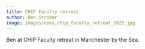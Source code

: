 ```yaml
---
title: CHIP Faculty retreat
author: Ben Strober
image: images/news_chip_faculty_retreat_2025.jpg
---
```


Ben at CHIP Faculty retreat in Manchester by the Sea.
